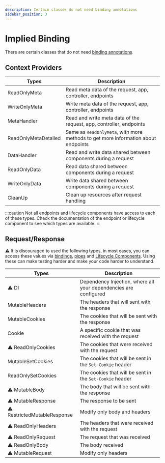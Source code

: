 ```yaml
---
description: Certain classes do not need binding annotations
sidebar_position: 3
---
```


# Implied Binding

There are certain classes that do not need [binding annotations][binding].

## Context Providers

| Types                | Description                                                                       |
| -------------------- | --------------------------------------------------------------------------------- |
| ReadOnlyMeta         | Read meta data of the request, app, controller, endpoints                         |
| WriteOnlyMeta        | Write meta data of the request, app, controller, endpoints                        |
| MetaHandler          | Read and write meta data of the request, app, controller, endpoints               |
| ReadOnlyMetaDetailed | Same as `ReadOnlyMeta`, with more methods to get more information about endpoints |
| DataHandler          | Read and write data shared between components during a request                    |
| ReadOnlyData         | Read data shared between components during a request                              |
| WriteOnlyData        | Write data shared between components during a request                             |
| CleanUp              | Clean up resources after request handling                                         |

:::caution
Not all endpoints and lifecycle components have access to each of these types. Check the documentation of the endpoint or lifecycle component to see which types are available.
:::

## Request/Response

⚠️ It is discouraged to used the following types, in most cases, you can access these values via [bindings][binding], [pipes][pipes] and [Lifecycle Components][lifecycle-components]. Using these can make testing harder and make your code harder to understand.

| Types                        | Description                                                      |
| ---------------------------- | ---------------------------------------------------------------- |
| ⚠️ DI                        | Dependency Injection, where all your dependencies are configured |
| MutableHeaders               | The headers that will sent with the response                     |
| MutableCookies               | The cookies that will be sent with the response                  |
| Cookie                       | A specific cookie that was received with the request             |
| ⚠️ ReadOnlyCookies           | The cookies that were received with the request                  |
| MutableSetCookies            | The cookies that will be sent in the `Set-Cookie` header         |
| ReadOnlySetCookies           | The cookies that will be sent in the `Set-Cookie` header         |
| ⚠️ MutableBody               | The body that will be sent with the response                     |
| ⚠️ MutableResponse           | The response to be sent                                          |
| ⚠️ RestrictedMutableResponse | Modify only body and headers                                     |
| ⚠️ ReadOnlyHeaders           | The headers that were received with the request                  |
| ⚠️ ReadOnlyRequest           | The request that was received                                    |
| ⚠️ ReadOnlyBody              | The body received                                                |
| ⚠️ MutableRequest            | Modify only headers                                              |

[binding]: ./binding.md
[pipes]: ./pipes.md
[lifecycle-components]: ../lifecycle-components/overview.md

